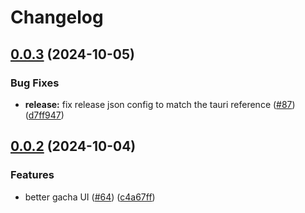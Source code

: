 # Changelog

## [0.0.3](https://github.com/JinhsiStudio/JinhsiStudio/compare/jinhsi-studio-v0.0.2...jinhsi-studio-v0.0.3) (2024-10-05)


### Bug Fixes

* **release:** fix release json config to match the tauri reference ([#87](https://github.com/JinhsiStudio/JinhsiStudio/issues/87)) ([d7ff947](https://github.com/JinhsiStudio/JinhsiStudio/commit/d7ff947885c0ea2854fce86e5291467318b8384d))

## [0.0.2](https://github.com/JinhsiStudio/JinhsiStudio/compare/jinhsi-studio-v0.0.1...jinhsi-studio-v0.0.2) (2024-10-04)


### Features

* better gacha UI ([#64](https://github.com/JinhsiStudio/JinhsiStudio/issues/64)) ([c4a67ff](https://github.com/JinhsiStudio/JinhsiStudio/commit/c4a67ffa747c2effd588745d4e8b54d2cb04a64f))
